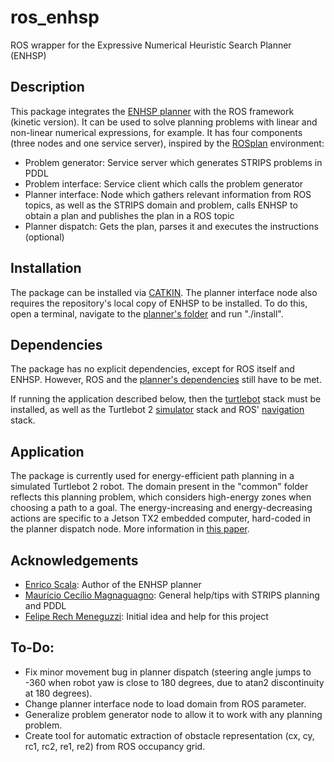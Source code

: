 # ros_enhsp
ROS wrapper for the Expressive Numerical Heuristic Search Planner (ENHSP)

## Description

This package integrates the [ENHSP planner](https://gitlab.com/enricos83/ENHSP-Public) with the ROS framework (kinetic version).
It can be used to solve planning problems with linear and non-linear numerical expressions, for example.
It has four components (three nodes and one service server), inspired by the [ROSplan](https://github.com/KCL-Planning/ROSPlan) environment:

* Problem generator: Service server which generates STRIPS problems in PDDL
* Problem interface: Service client which calls the problem generator
* Planner interface: Node which gathers relevant information from ROS topics, as well as the STRIPS domain and problem, calls ENHSP to obtain a plan and publishes the plan in a ROS topic
* Planner dispatch: Gets the plan, parses it and executes the instructions (optional)


## Installation

The package can be installed via [CATKIN](http://docs.ros.org/api/catkin/html/).
The planner interface node also requires the repository's local copy of ENHSP to be installed.
To do this, open a terminal, navigate to the [planner's folder](https://github.com/rgmaidana/ros_enhsp/tree/master/common) and run "./install".


## Dependencies

The package has no explicit dependencies, except for ROS itself and ENHSP.
However, ROS and the [planner's dependencies](https://gitlab.com/enricos83/ENHSP-Public/tree/master#dependencies) still have to be met.

If running the application described below, then the [turtlebot](https://github.com/turtlebot/turtlebot) stack must be installed, as well as the Turtlebot 2 [simulator](http://wiki.ros.org/turtlebot_simulator) stack and ROS' [navigation](http://wiki.ros.org/navigation) stack.

## Application

The package is currently used for energy-efficient path planning in a simulated Turtlebot 2 robot.
The domain present in the "common" folder reflects this planning problem, which considers high-energy zones when choosing a path to a goal.
The energy-increasing and energy-decreasing actions are specific to a Jetson TX2 embedded computer, hard-coded in the planner dispatch node.
More information in [this paper](https://github.com/pucrs-automated-planning/term-projects-2018/blob/master/maidana/maidana-paper.pdf).


## Acknowledgements

* [Enrico Scala](https://gitlab.com/enricos83): Author of the ENHSP planner
* [Maurício Cecílio Magnaguagno](https://github.com/Maumagnaguagno): General help/tips with STRIPS planning and PDDL
* [Felipe Rech Meneguzzi](https://github.com/meneguzzi): Initial idea and help for this project


## To-Do:

* Fix minor movement bug in planner dispatch (steering angle jumps to -360 when robot yaw is close to 180 degrees, due to atan2 discontinuity at 180 degrees).
* Change planner interface node to load domain from ROS parameter.
* Generalize problem generator node to allow it to work with any planning problem.
* Create tool for automatic extraction of obstacle representation (cx, cy, rc1, rc2, re1, re2) from ROS occupancy grid.
